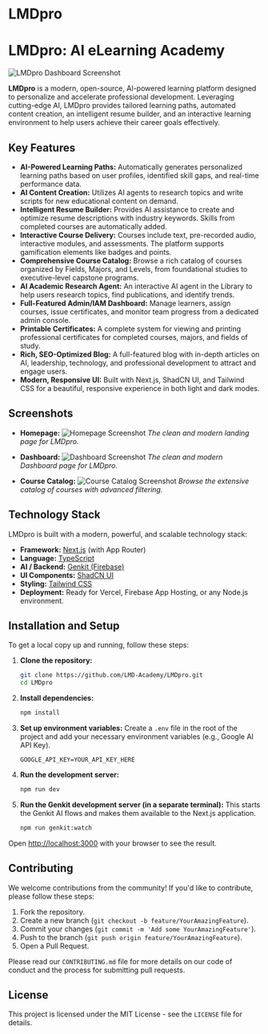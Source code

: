 # LMDpro


# LMDpro: AI eLearning Academy

![LMDpro Dashboard Screenshot](/screenshots/dashboard.png)

**LMDpro** is a modern, open-source, AI-powered learning platform designed to personalize and accelerate professional development. Leveraging cutting-edge AI, LMDpro provides tailored learning paths, automated content creation, an intelligent resume builder, and an interactive learning environment to help users achieve their career goals effectively.

## Key Features

-   **AI-Powered Learning Paths:** Automatically generates personalized learning paths based on user profiles, identified skill gaps, and real-time performance data.
-   **AI Content Creation:** Utilizes AI agents to research topics and write scripts for new educational content on demand.
-   **Intelligent Resume Builder:** Provides AI assistance to create and optimize resume descriptions with industry keywords. Skills from completed courses are automatically added.
-   **Interactive Course Delivery:** Courses include text, pre-recorded audio, interactive modules, and assessments. The platform supports gamification elements like badges and points.
-   **Comprehensive Course Catalog:** Browse a rich catalog of courses organized by Fields, Majors, and Levels, from foundational studies to executive-level capstone programs.
-   **AI Academic Research Agent:** An interactive AI agent in the Library to help users research topics, find publications, and identify trends.
-   **Full-Featured Admin/IAM Dashboard:** Manage learners, assign courses, issue certificates, and monitor team progress from a dedicated admin console.
-   **Printable Certificates:** A complete system for viewing and printing professional certificates for completed courses, majors, and fields of study.
-   **Rich, SEO-Optimized Blog:** A full-featured blog with in-depth articles on AI, leadership, technology, and professional development to attract and engage users.
-   **Modern, Responsive UI:** Built with Next.js, ShadCN UI, and Tailwind CSS for a beautiful, responsive experience in both light and dark modes.

## Screenshots

-   **Homepage:**
    ![Homepage Screenshot](/screenshots/homepage.png)
    *The clean and modern landing page for LMDpro.*

-   **Dashboard:**
    ![Dashboard Screenshot](/screenshots/dashboard.png)
    *The clean and modern Dashboard page for LMDpro.*    

-   **Course Catalog:**
    ![Course Catalog Screenshot](/screenshots/catalog.png)
    *Browse the extensive catalog of courses with advanced filtering.*

## Technology Stack

LMDpro is built with a modern, powerful, and scalable technology stack:

-   **Framework:** [Next.js](https://nextjs.org/) (with App Router)
-   **Language:** [TypeScript](https://www.typescriptlang.org/)
-   **AI / Backend:** [Genkit (Firebase)](https://firebase.google.com/docs/genkit)
-   **UI Components:** [ShadCN UI](https://ui.shadcn.com/)
-   **Styling:** [Tailwind CSS](https://tailwindcss.com/)
-   **Deployment:** Ready for Vercel, Firebase App Hosting, or any Node.js environment.

## Installation and Setup

To get a local copy up and running, follow these steps:

1.  **Clone the repository:**
    ```sh
    git clone https://github.com/LMD-Academy/LMDpro.git
    cd LMDpro
    ```

2.  **Install dependencies:**
    ```sh
    npm install
    ```

3.  **Set up environment variables:**
    Create a `.env` file in the root of the project and add your necessary environment variables (e.g., Google AI API Key).
    ```env
    GOOGLE_API_KEY=YOUR_API_KEY_HERE
    ```

4.  **Run the development server:**
    ```sh
    npm run dev
    ```

5.  **Run the Genkit development server (in a separate terminal):**
    This starts the Genkit AI flows and makes them available to the Next.js application.
    ```sh
    npm run genkit:watch
    ```

Open [http://localhost:3000](http://localhost:3000) with your browser to see the result.

## Contributing

We welcome contributions from the community! If you'd like to contribute, please follow these steps:

1.  Fork the repository.
2.  Create a new branch (`git checkout -b feature/YourAmazingFeature`).
3.  Commit your changes (`git commit -m 'Add some YourAmazingFeature'`).
4.  Push to the branch (`git push origin feature/YourAmazingFeature`).
5.  Open a Pull Request.

Please read our `CONTRIBUTING.md` file for more details on our code of conduct and the process for submitting pull requests.

## License

This project is licensed under the MIT License - see the `LICENSE` file for details.
